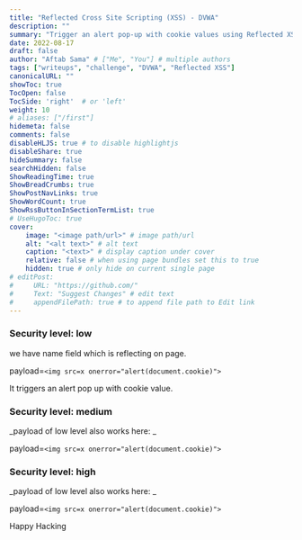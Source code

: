 ```yaml
---
title: "Reflected Cross Site Scripting (XSS) - DVWA"
description: ""
summary: "Trigger an alert pop-up with cookie values using Reflected XSS."
date: 2022-08-17
draft: false
author: "Aftab Sama" # ["Me", "You"] # multiple authors
tags: ["writeups", "challenge", "DVWA", "Reflected XSS"]
canonicalURL: ""
showToc: true
TocOpen: false
TocSide: 'right'  # or 'left'
weight: 10
# aliases: ["/first"]
hidemeta: false
comments: false
disableHLJS: true # to disable highlightjs
disableShare: true
hideSummary: false
searchHidden: false
ShowReadingTime: true
ShowBreadCrumbs: true
ShowPostNavLinks: true
ShowWordCount: true
ShowRssButtonInSectionTermList: true
# UseHugoToc: true
cover:
    image: "<image path/url>" # image path/url
    alt: "<alt text>" # alt text
    caption: "<text>" # display caption under cover
    relative: false # when using page bundles set this to true
    hidden: true # only hide on current single page
# editPost:
#     URL: "https://github.com/"
#     Text: "Suggest Changes" # edit text
#     appendFilePath: true # to append file path to Edit link
---
```



### **Security level: low**

we have name field which is reflecting on page.

payload=`<img src=x onerror="alert(document.cookie)">`

It triggers an alert pop up with cookie value.


### **Security level: medium**

_payload of low level also works here: _

payload=`<img src=x onerror="alert(document.cookie)">`


### **Security level: high**

_payload of low level also works here: _

payload=`<img src=x onerror="alert(document.cookie)">`

Happy Hacking
